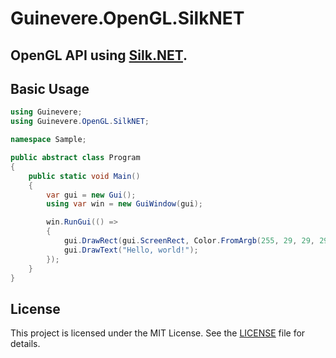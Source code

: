 # Guinevere.OpenGL.SilkNET

OpenGL API using [Silk.NET](https://github.com/dotnet/Silk.NET).
-
## Basic Usage

```csharp
using Guinevere;
using Guinevere.OpenGL.SilkNET;

namespace Sample;

public abstract class Program
{
    public static void Main()
    {
        var gui = new Gui();
        using var win = new GuiWindow(gui);

        win.RunGui(() =>
        {
            gui.DrawRect(gui.ScreenRect, Color.FromArgb(255, 29, 29, 29));
            gui.DrawText("Hello, world!");
        });
    }
}
```

## License

This project is licensed under the MIT License. See the [LICENSE](LICENSE) file for details.
